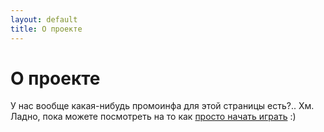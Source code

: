 ```yaml
---
layout: default
title: О проекте
---
```


# О проекте

У нас вообще какая-нибудь промоинфа для этой страницы есть?.. Хм. Ладно, пока можете посмотреть на то как [просто начать играть](/download) :) 